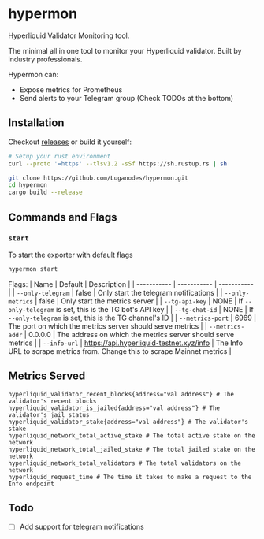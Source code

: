 # hypermon
Hyperliquid Validator Monitoring tool.

The minimal all in one tool to monitor your Hyperliquid validator. Built by industry professionals.

Hypermon can:
- Expose metrics for Prometheus
- Send alerts to your Telegram group (Check TODOs at the bottom)

## Installation
Checkout [releases](https://github.com/Luganodes/hypermon/releases) or build it yourself:
```bash
# Setup your rust environment
curl --proto '=https' --tlsv1.2 -sSf https://sh.rustup.rs | sh

git clone https://github.com/Luganodes/hypermon.git
cd hypermon
cargo build --release
```

## Commands and Flags
### `start`
To start the exporter with default flags
```bash
hypermon start
```
Flags:
| Name | Default | Description |
| ----------- | ----------- | ----------- |
| `--only-telegram` | false | Only start the telegram notifications |
| `--only-metrics` | false | Only start the metrics server |
| `--tg-api-key` | NONE | If `--only-telegram` is set, this is the TG bot's API key |
| `--tg-chat-id` | NONE | If `--only-telegram` is set, this is the TG channel's ID |
| `--metrics-port` | 6969 | The port on which the metrics server should serve metrics |
| `--metrics-addr` | 0.0.0.0 | The address on which the metrics server should serve metrics |
| `--info-url` | https://api.hyperliquid-testnet.xyz/info | The Info URL to scrape metrics from. Change this to scrape Mainnet metrics |

## Metrics Served
```
hyperliquid_validator_recent_blocks{address="val address"} # The validator's recent blocks
hyperliquid_validator_is_jailed{address="val address"} # The validator's jail status
hyperliquid_validator_stake{address="val address"} # The validator's stake
hyperliquid_network_total_active_stake # The total active stake on the network
hyperliquid_network_total_jailed_stake # The total jailed stake on the network
hyperliquid_network_total_validators # The total validators on the network
hyperliquid_request_time # The time it takes to make a request to the Info endpoint
```

## Todo
- [ ] Add support for telegram notifications
